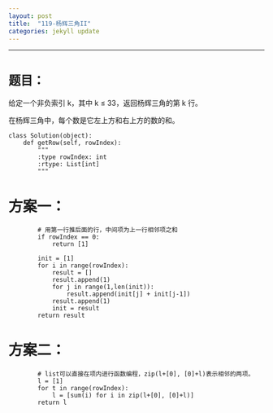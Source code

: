 ```yaml
---
layout: post
title:  "119-杨辉三角II"
categories: jekyll update
---
```

_______________________________________________________________________________
# `题目：`

给定一个非负索引 k，其中 k ≤ 33，返回杨辉三角的第 k 行。

在杨辉三角中，每个数是它左上方和右上方的数的和。

    class Solution(object):
        def getRow(self, rowIndex):
            """
            :type rowIndex: int
            :rtype: List[int]
            """

# 方案一：

            # 用第一行推后面的行，中间项为上一行相邻项之和
            if rowIndex == 0:
                return [1]
            
            init = [1]
            for i in range(rowIndex):
                result = []
                result.append(1)
                for j in range(1,len(init)):
                    result.append(init[j] + init[j-1])
                result.append(1)
                init = result
            return result

# 方案二：

            # list可以直接在项内进行函数编程，zip(l+[0], [0]+l)表示相邻的两项。
            l = [1]
            for t in range(rowIndex):
                l = [sum(i) for i in zip(l+[0], [0]+l)]
            return l
